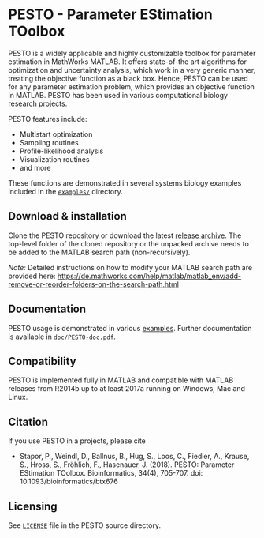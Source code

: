 # PESTO - Parameter EStimation TOolbox

PESTO is a widely applicable and highly customizable toolbox for parameter estimation in MathWorks MATLAB. It offers state-of-the art algorithms for optimization and uncertainty analysis, which work in a very generic manner, treating the objective function as a black box. Hence, PESTO can be used for any parameter estimation problem, which provides an objective function in MATLAB. PESTO has been used in various computational biology [research projects](https://github.com/ICB-DCM/PESTO/wiki#references).

PESTO features include:
* Multistart optimization
* Sampling routines
* Profile-likelihood analysis
* Visualization routines
* and more

These functions are demonstrated in several systems biology examples included in the [`examples/`](examples/) directory.

## Download & installation

Clone the PESTO repository or download the latest [release archive](https://github.com/ICB-DCM/PESTO/releases).
The top-level folder of the cloned repository or the unpacked archive needs to be added to the MATLAB search path (non-recursively).

*Note:* Detailed instructions on how to modify your MATLAB search path are provided here: https://de.mathworks.com/help/matlab/matlab_env/add-remove-or-reorder-folders-on-the-search-path.html

## Documentation

PESTO usage is demonstrated in various [examples](examples/). Further documentation is available in [```doc/PESTO-doc.pdf```](doc/PESTO-doc.pdf).

## Compatibility

PESTO is implemented fully in MATLAB and compatible with MATLAB releases from R2014b up to at least 2017a running on Windows, Mac and Linux.

## Citation
If you use PESTO in a projects, please cite
* Stapor, P., Weindl, D., Ballnus, B., Hug, S., Loos, C., Fiedler, A., Krause, S., Hross, S., Fröhlich, F., Hasenauer, J. (2018). PESTO: Parameter EStimation TOolbox. Bioinformatics, 34(4), 705-707. doi: 10.1093/bioinformatics/btx676

## Licensing

See [ ```LICENSE```](LICENSE) file in the PESTO source directory.
